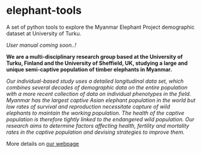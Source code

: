 # elephant-tools
A set of python tools to explore the Myanmar Elephant Project demographic dataset at University of Turku.

*User manual coming soon..!*


**We are a multi-disciplinary research group based at the University of Turku, Finland and the University of Sheffield, UK, studying a large and unique semi-captive population of timber elephants in Myanmar.**

*Our individual-based study uses a detailed longitudinal data set, which combines several decades of demographic data on the entire population with a more recent collection of data on individual phenotypes in the field. Myanmar has the largest captive Asian elephant population in the world but low rates of survival and reproduction necessitate capture of wild elephants to maintain the working population. The health of the captive population is therefore tightly linked to the endangered wild population. Our research aims to determine factors affecting health, fertility and mortality rates in the captive population and devising strategies to improve them.*

More details on [our webpage](elephant-project.science/)
